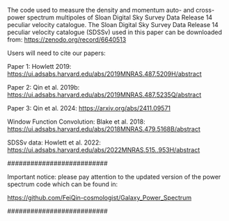 The code used to measure the density and momentum auto- and cross- power spectrum multipoles of Sloan Digital Sky Survey Data Release 14 peculiar velocity catalogue. 
The Sloan Digital Sky Survey Data Release 14 peculiar velocity catalogue (SDSSv) used in this paper can be downloaded from: 
https://zenodo.org/record/6640513



Users will need to cite our papers:

Paper 1: Howlett 2019: 
https://ui.adsabs.harvard.edu/abs/2019MNRAS.487.5209H/abstract

Paper 2: Qin et al. 2019b:
https://ui.adsabs.harvard.edu/abs/2019MNRAS.487.5235Q/abstract

Paper 3: Qin et al. 2024:
https://arxiv.org/abs/2411.09571

Window Function Convolution: Blake et al. 2018:
https://ui.adsabs.harvard.edu/abs/2018MNRAS.479.5168B/abstract

SDSSv data: Howlett et al. 2022: 
https://ui.adsabs.harvard.edu/abs/2022MNRAS.515..953H/abstract


########################## 

Important notice:  please pay attention to the updated version of the power spectrum code which can be found in:

https://github.com/FeiQin-cosmologist/Galaxy_Power_Spectrum

##########################
